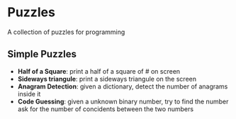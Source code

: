 Puzzles
=======

A collection of puzzles for programming

Simple Puzzles
--------------
 
* **Half of a Square**: print a half of a square of # on screen
* **Sideways triangule**: print a sideways triangule on the screen
* **Anagram Detection**: given a dictionary, detect the number of anagrams inside it
* **Code Guessing**: given a unknown binary number, try to find the number ask for the number of concidents between the two numbers 
